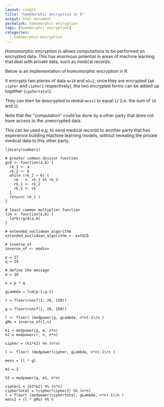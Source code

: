 ```yaml
---
layout: single
title: "homomorphic encryption in R"
output: html_document
permalink: homomorphic-encryption 
tags: [homomorphic encryption]
categories:
  - homomorphic-encryption
---
```


Homomorphic encryption is allows computations to be performed on encrypted data.
This has enormous potential in areas of machine learning that deal with private data, such as medical records.

Below is an implementation of homomorphic encryption in R.

It encrypts two pieces of data `m=10` and `m1=2`, once they are encrypted (as `cipher` and `cipher2` respectively), 
the two encrypted forms can be added up together (`cyphertotal`).

They can then be descrypted to reveal `mess2` to equal `12` (i.e. the sum of `10` and `2`).

Note that the "computation" could be done by a other party that does not have access to the unencrypted data.

This can be used e.g. to send medical records to another party that has experience building machine learning models, without revealing the private medical data to this other party.

```
library(numbers)

# greater common divisor function
gcd <- function(a,b) {
  rk_1 <- a
  rk_2 <- b
  while (rk_2 > 0) {
    rk   <- rk_1 %% rk_2
    rk_1 <- rk_2
    rk_2 <- rk
  }
  return( rk_1 )
}

# least common multiplier function
lcm <- function(a,b) {
  (a*b)/gcd(a,b)
}

# extended_euclidean_algorithm
extended_euclidean_algorithm <- extGCD
 
# inverse_of
inverse_of <- modinv

p = 17
q = 19

# define the message
m = 10

n = p * q

gLambda = lcm(p-1,q-1)

r = floor(runif(1, 20, 150))

g = floor(runif(1, 20, 150))

l <- floor( (modpower(g, gLambda, n*n)-1)/n )
gMu = inverse_of(l,n)

k1 = modpower(g, m, n*n)
k2 = modpower(r, n, n*n)

cipher = (k1*k2) %% (n*n)

l <- floor( (modpower(cipher, gLambda, n*n)-1)/n )

mess = (l * g)

m1 = 2

k3 = modpower(g, m1, n*n)

cipher2 = (k3*k2) %% (n*n)
ciphertotal = (cipher*cipher2) %% (n*n)
l = floor( (modpower(ciphertotal, gLambda, n*n)-1)/n )
mess2 = (l * gMu) %% n
```
